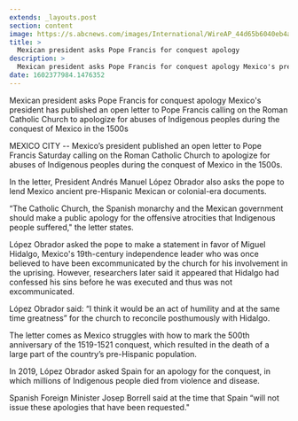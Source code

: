 ```yaml
--- 
extends: _layouts.post 
section: content 
image: https://s.abcnews.com/images/International/WireAP_44d65b6040eb4a9f95641506ab1f0586_16x9_992.jpg 
title: > 
  Mexican president asks Pope Francis for conquest apology 
description: > 
  Mexican president asks Pope Francis for conquest apology Mexico's president has published an open letter to Pope Francis calling on the Roman Catholic Church to apologize for abuses of Indigenous peoples during the conquest of Mexico in the 1500sMEXICO CITY -- Mexico’s president published an open letter to Pope Francis Saturday calling on the Roman Catholic Church to apologize for abuses of Indigenous peoples during the conquest of Mexico in the 1500s.In the letter, President Andrés Manuel López Obrador also asks the pope to lend Mexico ancient pre-Hispanic Mexican or colonial-era documents.“The Catholic Church, the Spanish monarchy and the Mexican government should make a public apology for the offensive atrocities that Indigenous people suffered," the letter states.In 2019, López Obrador asked Spain for an apology for the conquest, in which millions of Indigenous people died from violence and disease.Spanish Foreign Minister Josep Borrell said at the time that Spain “will not issue these apologies that have been requested." 
date: 1602377984.1476352 
--- 
```

Mexican president asks Pope Francis for conquest apology Mexico's president has published an open letter to Pope Francis calling on the Roman Catholic Church to apologize for abuses of Indigenous peoples during the conquest of Mexico in the 1500s

MEXICO CITY -- Mexico’s president published an open letter to Pope Francis Saturday calling on the Roman Catholic Church to apologize for abuses of Indigenous peoples during the conquest of Mexico in the 1500s.

In the letter, President Andrés Manuel López Obrador also asks the pope to lend Mexico ancient pre-Hispanic Mexican or colonial-era documents.

“The Catholic Church, the Spanish monarchy and the Mexican government should make a public apology for the offensive atrocities that Indigenous people suffered," the letter states.

López Obrador asked the pope to make a statement in favor of Miguel Hidalgo, Mexico's 19th-century independence leader who was once believed to have been excommunicated by the church for his involvement in the uprising. However, researchers later said it appeared that Hidalgo had confessed his sins before he was executed and thus was not excommunicated.

López Obrador said: “I think it would be an act of humility and at the same time greatness” for the church to reconcile posthumously with Hidalgo.

The letter comes as Mexico struggles with how to mark the 500th anniversary of the 1519-1521 conquest, which resulted in the death of a large part of the country’s pre-Hispanic population.

In 2019, López Obrador asked Spain for an apology for the conquest, in which millions of Indigenous people died from violence and disease.

Spanish Foreign Minister Josep Borrell said at the time that Spain “will not issue these apologies that have been requested."